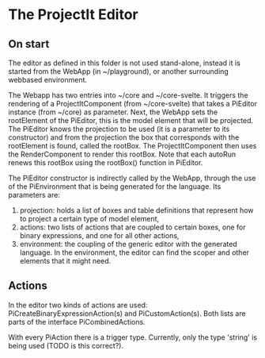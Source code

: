 # The ProjectIt Editor

## On start

The editor as defined in this folder is not used stand-alone, instead it is started from 
the WebApp (in ~/playground), or another surrounding webbased environment. 

The Webapp has two entries into ~/core and ~/core-svelte. It triggers the rendering of a 
ProjectItComponent (from ~/core-svelte) that takes a PiEditor instance (from ~/core) as parameter.
Next, the WebApp sets the rootElement of the PiEditor, this is the model element that will 
be projected. The PiEditor knows the projection to be used (it is a 
parameter to its constructor) and from the projection the box that corresponds with 
the rootElement is found, called the rootBox. The ProjectItComponent then uses the RenderComponent 
to render this rootBox. Note that each autoRun renews this rootBox using the rootBox() function 
in PiEditor.

The PiEditor constructor is indirectly called by the WebApp, through the use of the PiEnvironment 
that is being generated for the language. Its parameters are:
1. projection: holds a list of boxes and table definitions that represent how to project a certain
   type of model element,
2. actions: two lists of actions that are coupled to certain boxes, one for binary expressions,
   and one for all other actions,
3. environment: the coupling of the generic editor with the generated language. In the environment,
the editor can find the scoper and other elements that it might need.

## Actions

In the editor two kinds of actions are used: PiCreateBinaryExpressionAction(s) and PiCustomAction(s). 
Both lists are parts of the interface PiCombinedActions.

With every PiAction there is a trigger type. Currently, only the type 'string' is being used 
(TODO is this correct?).




